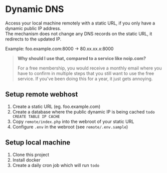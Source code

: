 # Dynamic DNS

Access your local machine remotely with a static URL, if you only have a dynamic public IP address.  
The mechanism does not change any DNS records on the static URL, it redirects to the updated IP.

Example: foo.example.com:8000 -> 80.xx.xx.x:8000

> **Why should I use that, compared to a service like noip.com?**
>
> For a free membership, you would receive a monthly email where you have to confirm in multiple steps that you still want to use the free service. If you've been doing this for a year, it just gets annoying.

## Setup remote webhost

1. Create a static URL (eg. foo.example.com)
2. Create a database where the public dynamic IP is being cached
   `todo CREATE TABLE IP CACHE`
3. Copy `remote/index.php` into the webroot of your static URL
4. Configure `.env` in the webroot (see `remote/.env.sample`)

## Setup local machine

1. Clone this project
2. Install docker
3. Create a daily cron job which will run `todo`

